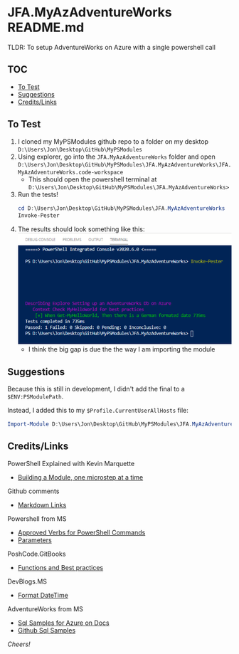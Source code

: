 # JFA.MyAzAdventureWorks README.md #

TLDR: To setup AdventureWorks on Azure with a single powershell call

## TOC ##

+ [To Test](#To-Test)
+ [Suggestions](#Suggestions)
+ [Credits/Links](#CreditsLinks)

## To Test ##

1. I cloned my MyPSModules github repo to a folder on my desktop  
    `D:\Users\Jon\Desktop\GitHub\MyPSModules`
2. Using explorer, go into the `JFA.MyAzAdventureWorks` folder and open `D:\Users\Jon\Desktop\GitHub\MyPSModules\JFA.MyAzAdventureWorks\JFA.MyAzAdventureWorks.code-workspace`  
    + This should open the powershell terminal at `D:\Users\Jon\Desktop\GitHub\MyPSModules\JFA.MyAzAdventureWorks>`
3. Run the tests!
    ```powershell
    cd D:\Users\Jon\Desktop\GitHub\MyPSModules\JFA.MyAzAdventureWorks
    Invoke-Pester
    ```
4. The results should look something like this:  
    ![Invoke-Pester for MyHelloWorld](images/2020-06-19-16-12-37.png)
    + I think the big gap is due the the way I am importing the module

## Suggestions ##

Because this is still in development, I didn't add the final to a `$ENV:PSModulePath`.

Instead, I added this to my `$Profile.CurrentUserAllHosts` file:
 
```powershell
Import-Module D:\Users\Jon\Desktop\GitHub\MyPSModules\JFA.MyAzAdventureWorks\JFA.MyAzAdventureWorks
```

## Credits/Links ##

PowerShell Explained with Kevin Marquette
+ [Building a Module, one microstep at a time](https://powershellexplained.com/2017-05-27-Powershell-module-building-basics/)

Github comments
+ [Markdown Links](https://gist.github.com/asabaylus/3071099#gistcomment-1593627)

Powershell from MS
+ [Approved Verbs for PowerShell Commands](https://docs.microsoft.com/en-us/powershell/scripting/developer/cmdlet/approved-verbs-for-windows-powershell-commands?view=powershell-7)
+ [Parameters](https://docs.microsoft.com/en-us/powershell/module/microsoft.powershell.core/about/about_functions_advanced_parameters?view=powershell-7)

PoshCode.GitBooks
+ [Functions and Best practices](https://poshcode.gitbooks.io/powershell-practice-and-style/Style-Guide/Function-Structure.html)

DevBlogs.MS
+ [Format DateTime](https://devblogs.microsoft.com/scripting/use-culture-information-in-powershell-to-format-dates/)

AdventureWorks from MS
+ [Sql Samples for Azure on Docs](https://docs.microsoft.com/en-us/sql/samples/adventureworks-install-configure?view=sql-server-ver15#install-to-azure-sql-database)
+ [Github Sql Samples](https://github.com/microsoft/sql-server-samples/tree/master/samples/databases/adventure-works)

_Cheers!_